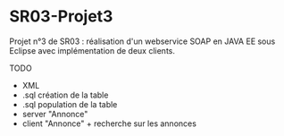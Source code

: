 # SR03-Projet3

Projet n°3 de SR03 : réalisation d'un webservice SOAP en JAVA EE sous Eclipse avec implémentation de deux clients.


TODO

- XML
- .sql création de la table
- .sql population de la table
- server "Annonce"
- client "Annonce" + recherche sur les annonces
